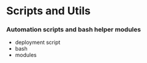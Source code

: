 # Scripts and Utils

### Automation scripts and bash helper modules

- deployment script
- bash
- modules
